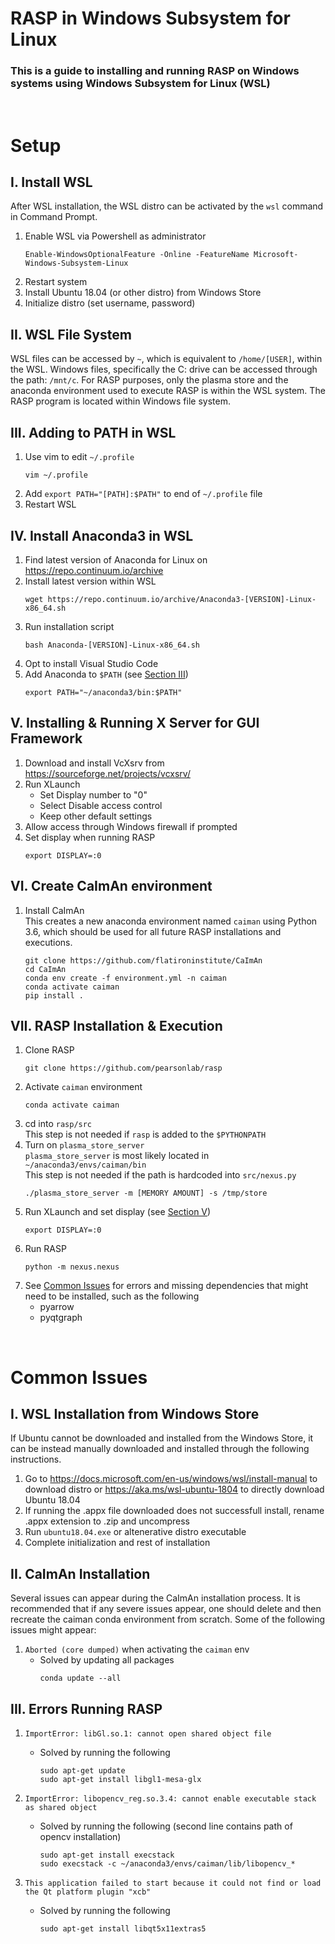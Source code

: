 # RASP in Windows Subsystem for Linux

### This is a guide to installing and running RASP on Windows systems using Windows Subsystem for Linux (WSL)

<br>

# Setup
## I. Install WSL
After WSL installation, the WSL distro can be activated by the `wsl` command in Command Prompt.
1. Enable WSL via Powershell as administrator
    ```
    Enable-WindowsOptionalFeature -Online -FeatureName Microsoft-Windows-Subsystem-Linux
    ```
2. Restart system
3. Install Ubuntu 18.04 (or other distro) from Windows Store
4. Initialize distro (set username, password)

## II. WSL File System
WSL files can be accessed by `~`, which is equivalent to `/home/[USER]`, within the WSL. Windows files, specifically the C: drive can be accessed through the path: `/mnt/c`. For RASP purposes, only the plasma store and the anaconda environment used to execute RASP is within the WSL system. The RASP program is located within Windows file system.

## III. Adding to PATH in WSL
1. Use vim to edit `~/.profile`
    ```
    vim ~/.profile
    ```
2. Add `export PATH="[PATH]:$PATH"` to end of `~/.profile` file
3. Restart WSL

## IV. Install Anaconda3 in WSL
1. Find latest version of Anaconda for Linux on https://repo.continuum.io/archive
2. Install latest version within WSL
    ```
    wget https://repo.continuum.io/archive/Anaconda3-[VERSION]-Linux-x86_64.sh
    ```
3. Run installation script
    ```
    bash Anaconda-[VERSION]-Linux-x86_64.sh
    ```
4. Opt to install Visual Studio Code
5. Add Anaconda to `$PATH` (see [Section III](#IV.-Install-Anaconda3-in-WSL))
    ```
    export PATH="~/anaconda3/bin:$PATH"
    ```

## V. Installing & Running X Server for GUI Framework
1. Download and install VcXsrv from https://sourceforge.net/projects/vcxsrv/
2. Run XLaunch
    - Set Display number to "0"
    - Select Disable access control
    - Keep other default settings
3. Allow access through Windows firewall if prompted
4. Set display when running RASP
    ```
    export DISPLAY=:0
    ```

## VI. Create CaImAn environment
1. Install CaImAn <br>
This creates a new anaconda environment named `caiman` using Python 3.6, which should be used for all future RASP installations and executions.
    ```
    git clone https://github.com/flatironinstitute/CaImAn
    cd CaImAn
    conda env create -f environment.yml -n caiman
    conda activate caiman
    pip install .
    ```

## VII. RASP Installation & Execution
1. Clone RASP
    ```
    git clone https://github.com/pearsonlab/rasp
    ```
2. Activate `caiman` environment 
    ```
    conda activate caiman
    ```
3. cd into `rasp/src` <br>
This step is not needed if `rasp` is added to the `$PYTHONPATH`
4. Turn on `plasma_store_server` <br>
`plasma_store_server` is most likely located in `~/anaconda3/envs/caiman/bin` <br>
This step is not needed if the path is hardcoded into `src/nexus.py`
    ```
    ./plasma_store_server -m [MEMORY AMOUNT] -s /tmp/store
    ```
5. Run XLaunch and set display (see [Section V](#V.-Installing-&-Running-X-Server-for-GUI-Framework))
    ```
    export DISPLAY=:0
    ```
6. Run RASP 
    ```
    python -m nexus.nexus
    ```
7. See [Common Issues](#Common-Issues) for errors and missing dependencies that might need to be installed, such as the following
    - pyarrow
    - pyqtgraph

<br>

# Common Issues
## I. WSL Installation from Windows Store
If Ubuntu cannot be downloaded and installed from the Windows Store, it can be instead manually downloaded and installed through the following instructions.

1. Go to https://docs.microsoft.com/en-us/windows/wsl/install-manual to download distro or https://aka.ms/wsl-ubuntu-1804 to directly download Ubuntu 18.04
2. If running the .appx file downloaded does not successfull install, rename .appx extension to .zip and uncompress
3. Run `ubuntu18.04.exe` or altenerative distro executable
4. Complete initialization and rest of installation

## II. CaImAn Installation
Several issues can appear during the CaImAn installation process. It is recommended that if any severe issues appear, one should delete and then recreate the caiman conda environment from scratch. Some of the following issues might appear:

1. `Aborted (core dumped)` when activating the `caiman` env
    - Solved by updating all packages
        ```
        conda update --all
        ```

## III. Errors Running RASP

1. `ImportError: libGl.so.1: cannot open shared object file`
    - Solved by running the following
        ```
        sudo apt-get update
        sudo apt-get install libgl1-mesa-glx
        ```

2. `ImportError: libopencv_reg.so.3.4: cannot enable executable stack as shared object`
    - Solved by running the following (second line contains path of opencv installation)
        ```
        sudo apt-get install execstack
        sudo execstack -c ~/anaconda3/envs/caiman/lib/libopencv_*
        ```
3. `This application failed to start because it could not find or load the Qt platform plugin "xcb"`
    - Solved by running the following
        ```
        sudo apt-get install libqt5x11extras5
        ```


